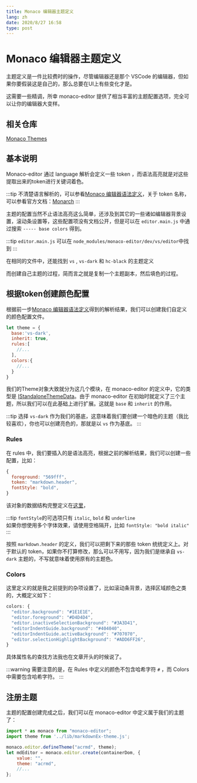 ```yaml
---
title: Monaco 编辑器主题定义
lang: zh
date: 2020/8/27 16:58
type: post
---
```


# Monaco 编辑器主题定义

主题定义是一件比较费时的操作，尽管编辑器还是那个 VSCode 的编辑器，但如果你要假装这是自己的，那么总要在UI上有些变化才是。

这需要一些精调，所幸 monaco-editor 提供了相当丰富的主题配置选项，完全可以让你的编辑器大变样。

## 相关仓库

[Monaco Themes](https://github.com/brijeshb42/monaco-themes)

## 基本说明

Monaco-editor 通过 language 解析会定义一些 token ，而语法高亮就是对这些提取出来的token进行关键词着色。

:::tip
不清楚语言解析的，可以参看[Monaco 编辑器语法定义](./monaco_language.html)，关于 token 名称，可以参看官方文档：[Monarch](https://microsoft.github.io/monaco-editor/monarch.html)
:::

主题的配置当然不止语法高亮这么简单，还涉及到其它的一些诸如编辑器背景设置，滚动条设置等，这些配置项没有文档公开，但是可以在 `editor.main.js` 中通过搜索 `----- base colors` 得到。

:::tip
`editor.main.js` 可以在 `node_modules/monaco-editor/dev/vs/editor`中找到
:::

在相同的文件中，还能找到 `vs` , `vs-dark` 和 `hc-black` 的主题定义

而创建自己主题的过程，简而言之就是复制一个主题副本，然后填色的过程。

## 根据token创建颜色配置

根据前一步[Monaco 编辑器语法定义](./monaco_language.html)得到的解析结果，我们可以创建我们自定义的颜色配置文件。

```javascript
let theme = {
  base:'vs-dark',
  inherit: true,
  rules:[
    //...
  ],
  colors:{
    //...
  }
}
```

我们的Theme对象大致就分为这几个模块，在 monaco-editor 的定义中，它的类型是 [IStandaloneThemeData](https://github.com/Microsoft/monaco-editor/blob/master/monaco.d.ts#L955)。由于 monaco-editor 在初始时就定义了三个主题，所以我们可以在此基础上进行扩展。这就是 `base` 和 `inherit` 的作用。

:::tip
选择 `vs-dark` 作为我们的基底，这意味着我们要创建一个暗色的主题（我比较喜欢），你也可以创建亮色的，那就是以 `vs` 作为基底。
:::

### Rules

在 rules 中，我们要插入的是语法高亮，根据之前的解析结果，我们可以创建一些配置，比如：

```javascript
{
  foreground: "569fff",
  token: "markdown.header",
  fontStyle: "bold",
}
```

该对象的数据结构完整定义在[这里](https://github.com/Microsoft/monaco-editor/blob/master/monaco.d.ts#L967)，

:::tip
`fontStyle`的可选项只有 `italic`, `bold` 和 `underline`  
如果你想使用多个字体效果，请使用空格隔开，比如 `fontStyle: "bold italic"`
:::

按照 `markdown.header` 的定义，我们可以把剩下来的那些 token 统统定义上。对于默认的 token，如果你不打算修改，那么可以不用写，因为我们是继承自 `vs-dark` 主题的，不写就意味着使用原有的主题色。

### Colors

这里定义的就是我之前提到的杂项设置了，比如滚动条背景，选择区域颜色之类的，大概定义如下：

```javascript
colors: {
  "editor.background": "#1E1E1E",
  "editor.foreground": "#D4D4D4",
  "editor.inactiveSelectionBackground": "#3A3D41",
  "editorIndentGuide.background": "#404040",
  "editorIndentGuide.activeBackground": "#707070",
  "editor.selectionHighlightBackground": "#ADD6FF26",
}
```

具体属性名的查找方法我也在文章开头的时候说了。

:::warning
需要注意的是，在 Rules 中定义的颜色不包含哈希字符 `#` ，而 Colors 中需要包含哈希字符。
:::

## 注册主题

主题的配置创建完成之后，我们可以在 monaco-editor 中定义属于我们的主题了：

```javascript
import * as monaco from "monaco-editor";
import theme from '../lib/markdownEx-theme.js';

monaco.editor.defineTheme("acrmd", theme);
let mdEditor = monaco.editor.create(containerDom, {
    value: "",
    theme: "acrmd",
    //...
};
```
